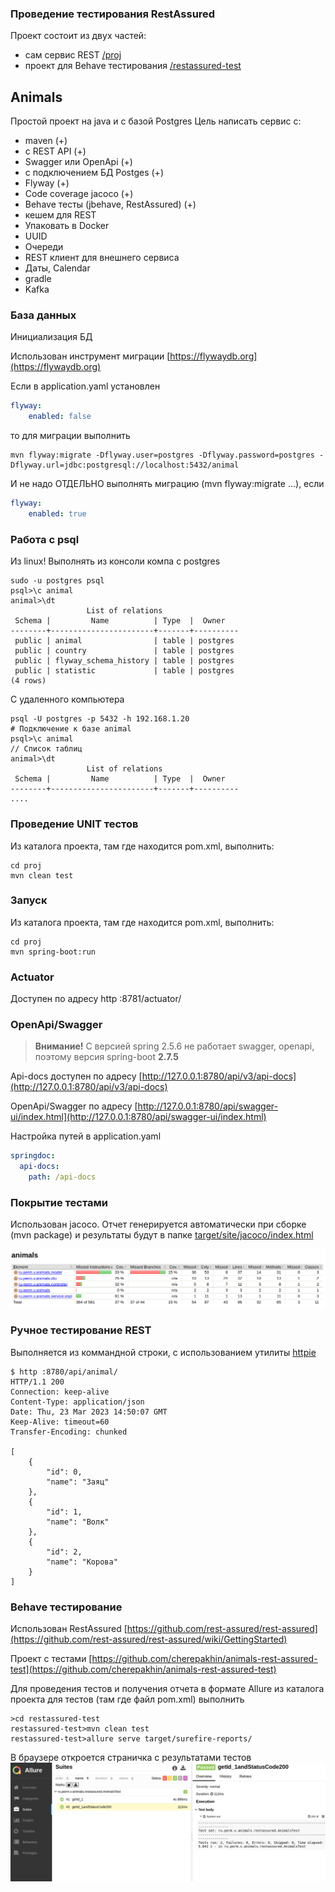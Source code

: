 ### Проведение тестирования RestAssured

Проект состоит из двух частей:
- сам сервис REST [/proj](proj/)
- проект для Behave тестирования [/restassured-test](restassured-test/) 

## Animals

Простой проект на java и с базой Postgres
Цель написать сервис с:
- maven (+)
- с REST API (+)
- Swagger или OpenApi (+)
- с подключением БД Postges (+)
- Flyway (+)
- Code coverage jacoco (+)
- Behave тесты (jbehave, RestAssured) (+)
- кешем для REST
- Упаковать в Docker
- UUID
- Очереди
- REST клиент для внешнего сервиса
- Даты, Calendar
- gradle
- Kafka

### База данных

Инициализация БД

Использован инструмент миграции [https://flywaydb.org](https://flywaydb.org)

Если в application.yaml установлен
````yaml
flyway:
    enabled: false
````
то для миграции выполнить
````shell
mvn flyway:migrate -Dflyway.user=postgres -Dflyway.password=postgres -Dflyway.url=jdbc:postgresql://localhost:5432/animal
````
И не надо ОТДЕЛЬНО выполнять миграцию (mvn flyway:migrate ...), если
````yaml
flyway:
    enabled: true
````

### Работа с psql

Из linux! Выполнять из консоли компа с postgres
````shell
sudo -u postgres psql
psql>\c animal
animal>\dt
                 List of relations
 Schema |         Name          | Type  |  Owner   
--------+-----------------------+-------+----------
 public | animal                | table | postgres
 public | country               | table | postgres
 public | flyway_schema_history | table | postgres
 public | statistic             | table | postgres
(4 rows)
````

С удаленного компьютера
````shell
psql -U postgres -p 5432 -h 192.168.1.20
# Подключение к базе animal
psql>\c animal
// Список таблиц
animal>\dt
                 List of relations
 Schema |         Name          | Type  |  Owner   
--------+-----------------------+-------+----------
....
````

### Проведение UNIT тестов
Из каталога проекта, там где находится pom.xml, выполнить:
```shell
cd proj
mvn clean test 
```

### Запуск
Из каталога проекта, там где находится pom.xml, выполнить:
```shell
cd proj
mvn spring-boot:run
```

### Actuator

Доступен по адресу http :8781/actuator/

### OpenApi/Swagger

> **Внимание!**
> С версией spring 2.5.6 не работает swagger, openapi, поэтому версия spring-boot <b>2.7.5</b>

Api-docs доступен по адресу [http://127.0.0.1:8780/api/v3/api-docs](http://127.0.0.1:8780/api/v3/api-docs)

OpenApi/Swagger по адресу [http://127.0.0.1:8780/api/swagger-ui/index.html](http://127.0.0.1:8780/api/swagger-ui/index.html)

Настройка путей в application.yaml
```yaml
springdoc:
  api-docs:
    path: /api-docs
```

### Покрытие тестами

Использован jacoco. Отчет генерируется автоматически при сборке (mvn package) и результаты будут в папке
[target/site/jacoco/index.html](./target/site/jacoco/index.html)

![jacoco](doc/jacoco.png)

### Ручное тестирование REST

Выполняется из коммандной строки, с использованием утилиты [httpie](https://httpie.io/)

````shell
$ http :8780/api/animal/
HTTP/1.1 200 
Connection: keep-alive
Content-Type: application/json
Date: Thu, 23 Mar 2023 14:50:07 GMT
Keep-Alive: timeout=60
Transfer-Encoding: chunked

[
    {
        "id": 0,
        "name": "Заяц"
    },
    {
        "id": 1,
        "name": "Волк"
    },
    {
        "id": 2,
        "name": "Корова"
    }
]
````

### Behave тестирование

Использован RestAssured [https://github.com/rest-assured/rest-assured](https://github.com/rest-assured/rest-assured/wiki/GettingStarted)

Проект с тестами [https://github.com/cherepakhin/animals-rest-assured-test](https://github.com/cherepakhin/animals-rest-assured-test)

Для проведения тестов и получения отчета в формате Allure из каталога проекта для тестов (там где файл pom.xml) выполнить   

```shell
>cd restassured-test 
restassured-test>mvn clean test
restassured-test>allure serve target/surefire-reports/
```
В браузере откроется страничка с результатами тестов ![результаты](restassured-test/doc/result_test.png "Result tests")